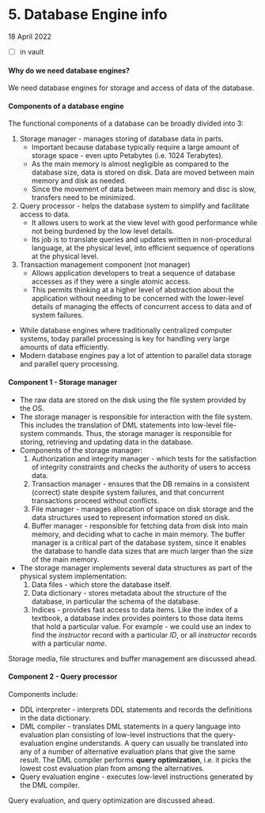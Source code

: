 # 5. Database Engine info
18 April 2022
- [ ] in vault

#### Why do we need database engines?
We need database engines for storage and access of data of the database.

#### Components of a database engine
The functional components of a database can be broadly divided into 3:
1. Storage manager - manages storing of database data in parts.
	- Important because database typically require a large amount of storage space - even upto Petabytes (i.e. 1024 Terabytes).
	- As the main memory is almost negligible as compared to the database size, data is stored on disk. Data are moved between main memory and disk as needed.
	- Since the movement of data between main memory and disc is slow, transfers need to be minimized.
2. Query processor - helps the database system to simplify and facilitate access to data.
	- It allows users to work at the view level with good performance while not being burdened by the low level details.
	- Its job is to translate queries and updates written in non-procedural language, at the physical level, into efficient sequence of operations at the physical level.
3. Transaction management component (not manager)
	- Allows application developers to treat a sequence of database accesses as if they were a single atomic access.
	- This permits thinking at a higher level of abstraction about the application without needing to be concerned with the lower-level details of managing the effects of concurrent access to data and of system failures.

- While database engines where traditionally centralized computer systems, today parallel processing is key for handling very large amounts of data efficiently.
- Modern database engines pay a lot of attention to parallel data storage and parallel query processing.

#### Component 1 - Storage manager
- The raw data are stored on the disk using the file system provided by the OS.
- The storage manager is responsible for interaction with the file system. This includes the translation of DML statements into low-level file-system commands. Thus, the storage manager is responsible for storing, retrieving and updating data in the database.
- Components of the storage manager:
	1. Authorization and integrity manager - which tests for the satisfaction of integrity constraints and checks the authority of users to access data.
	2. Transaction manager - ensures that the DB remains in a consistent (correct) state despite system failures, and that concurrent transactions proceed without conflicts.
	3. File manager - manages allocation of space on disk storage and the data structures used to represent information stored on disk.
	4. Buffer manager - responsible for fetching data from disk into main memory, and deciding what to cache in main memory. The buffer manager is a critical part of the database system, since it enables the database to handle data sizes that are much larger than the size of the main memory.
- The storage manager implements several data structures as part of the physical system implementation:
	1. Data files - which store the database itself.
	2. Data dictionary - stores metadata about the structure of the database, in particular the schema of the database.
	3. Indices - provides fast access to data items. Like the index of a textbook, a database index provides pointers to those data items that hold a particular value. For example - we could use an index to find the *instructor* record with a particular *ID*, or all *instructor* records with a particular *name*.

Storage media, file structures and buffer management are discussed ahead.

#### Component 2 - Query processor
Components include:
- DDL interpreter - interprets DDL statements and records the definitions in the data dictionary.
- DML compiler - translates DML statements in a query language into evaluation plan consisting of low-level instructions that the query-evaluation engine understands. A query can usually be translated into any of a number of alternative evaluation plans that give the same result. The DML compiler performs **query optimization**, i.e. it picks the lowest cost evaluation plan from among the alternatives.
- Query evaluation engine - executes low-level instructions generated by the DML compiler.

Query evaluation, and query optimization are discussed ahead.